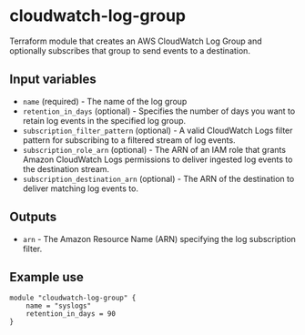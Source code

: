cloudwatch-log-group
====================

Terraform module that creates an AWS CloudWatch Log Group and
optionally subscribes that group to send events to a destination.

## Input variables

 * `name` (required) - The name of the log group
 * `retention_in_days` (optional) - Specifies the number of days you want to
   retain log events in the specified log group.
 * `subscription_filter_pattern` (optional) - A valid CloudWatch Logs filter
   pattern for subscribing to a filtered stream of log events.
 * `subscription_role_arn` (optional) - The ARN of an IAM role
   that grants Amazon CloudWatch Logs permissions to deliver
   ingested log events to the destination stream.
 * `subscription_destination_arn` (optional) - The ARN of the
   destination to deliver matching log events to.

## Outputs

 * `arn` -  The Amazon Resource Name (ARN) specifying the log subscription
   filter.

## Example use

```
module "cloudwatch-log-group" {
    name = "syslogs"
    retention_in_days = 90
}
```
